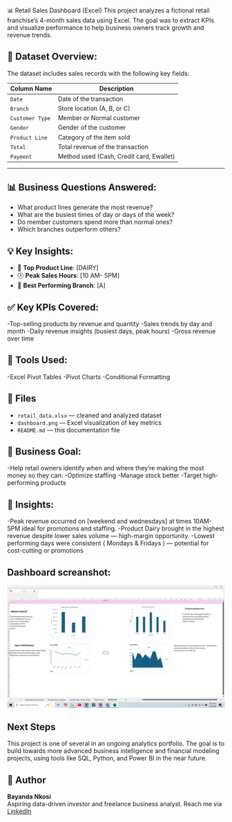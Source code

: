 📊 Retail Sales Dashboard (Excel)
This project analyzes a fictional retail franchise’s 4-month sales data using Excel. The goal was to extract KPIs and visualize performance to help business owners track growth and revenue trends.

## 📂 Dataset Overview:

The dataset includes sales records with the following key fields:

| Column Name       | Description                                |
|-------------------|--------------------------------------------|
| `Date`            | Date of the transaction                    |
| `Branch`          | Store location (A, B, or C)                |
| `Customer Type`   | Member or Normal customer                  |
| `Gender`          | Gender of the customer                     |
| `Product Line`    | Category of the item sold                  |
| `Total`           | Total revenue of the transaction           |
| `Payment`         | Method used (Cash, Credit card, Ewallet)   |


---
## 📊 Business Questions Answered:

- What product lines generate the most revenue?
- What are the busiest times of day or days of the week?
- Do member customers spend more than normal ones?
- Which branches outperform others?

## 💡 Key Insights:

- 🥇 **Top Product Line**: [DAIRY]
- 🕒 **Peak Sales Hours**: [10 AM- 5PM]
- 📍 **Best Performing Branch**: [A]

## ✅ Key KPIs Covered:
-Top-selling products by revenue and quantity
-Sales trends by day and month
-Daily revenue insights (busiest days, peak hours)
-Gross revenue over time

## 📁 Tools Used:

-Excel Pivot Tables
-Pivot Charts
-Conditional Formatting

## 📁 Files

- `retail_data.xlsx` — cleaned and analyzed dataset
- `dashboard.png` — Excel visualization of key metrics
- `README.md` — this documentation file


## 🎯 Business Goal:
-Help retail owners identify when and where they’re making the most money so they can:
-Optimize staffing
-Manage stock better
-Target high-performing products

## 🧠 Insights:
-Peak revenue occurred on [weekend and wednesdays]  at times 10AM-5PM ideal for promotions and staffing.
-Product Dairy brought in the highest revenue despite lower sales volume — high-margin opportunity.
-Lowest performing days were consistent ( Mondays & Fridays ) — potential for cost-cutting or promotions

## Dashboard screanshot:
![Dashboard](dashboard.png)

 
 


## Next Steps
This project is one of several in an ongoing analytics portfolio. The goal is to build towards more advanced business intelligence and financial modeling projects, using tools like SQL, Python, and Power BI in the near future.
## 👤 Author

**Bayanda Nkosi**  
Aspiring data-driven investor and freelance business analyst.
Reach me via [LinkedIn](https://www.linkedin.com/in/bayanda-nkosi-50a292317/)
